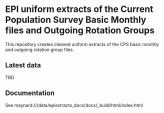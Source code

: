 # EPI uniform extracts of the Current Population Survey Basic Monthly files and Outgoing Rotation Groups
This repository creates cleaned uniform extracts of the CPS basic monthly and outgoing rotation group files.

## Latest data
TBD

## Documentation
See maynard:///data/epiextracts_docs/docs/_build/html/index.html
